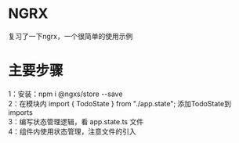 # NGRX
复习了一下ngrx，一个很简单的使用示例

# 主要步骤
1：安装：npm i @ngxs/store --save
<br>
2：在模块内 import { TodoState } from "./app.state"; 添加TodoState到imports 
<br>
3：编写状态管理逻辑，看 app.state.ts 文件
<br>
4：组件内使用状态管理，注意文件的引入
